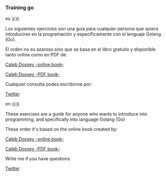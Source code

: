 ### Training go

es 🇦🇷

Los siguientes ejercicios son una guía para cualquier persona que quiera introducirse en la programación y específicamente
con el lenguaje Golang (Go).

El orden no es azaroso sino que se basa en el libro gratuito y disponible tanto online como en PDF de:

[Caleb Doxsey -online book-](http://www.golang-book.com/books/intro/)
 
[Caleb Doxsey -PDF book-](http://www.golang-book.com/public/pdf/gobook.3186517259.pdf) 

Cualquier consulta podes escribirme por:

[Twitter](https://twitter.com/luiyo11)

en 🇬🇧

These exercises are a guide for anyone who wants to introduce into programming, and specifically into language Golang (Go)

These order it's based on the online book created by:

[Caleb Doxsey -online book-](http://www.golang-book.com/books/intro/)
 
[Caleb Doxsey -PDF book-](http://www.golang-book.com/public/pdf/gobook.3186517259.pdf)

Write me if you have questions

[Twitter](https://twitter.com/luiyo11)